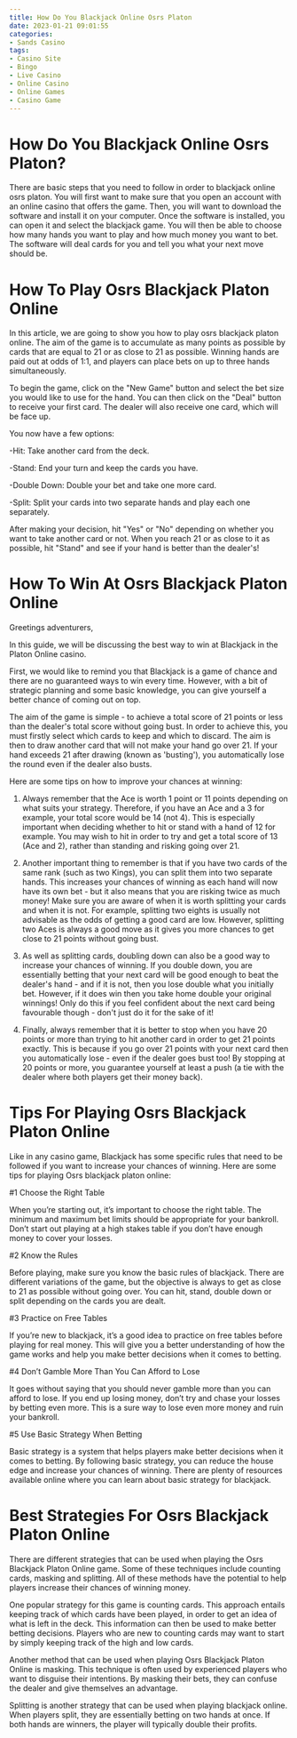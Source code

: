 ```yaml
---
title: How Do You Blackjack Online Osrs Platon
date: 2023-01-21 09:01:55
categories:
- Sands Casino
tags:
- Casino Site
- Bingo
- Live Casino
- Online Casino
- Online Games
- Casino Game
---
```



#  How Do You Blackjack Online Osrs Platon?

There are basic steps that you need to follow in order to blackjack online osrs platon. You will first want to make sure that you open an account with an online casino that offers the game. Then, you will want to download the software and install it on your computer. Once the software is installed, you can open it and select the blackjack game. You will then be able to choose how many hands you want to play and how much money you want to bet. The software will deal cards for you and tell you what your next move should be.

#  How To Play Osrs Blackjack Platon Online

In this article, we are going to show you how to play osrs blackjack platon online. The aim of the game is to accumulate as many points as possible by cards that are equal to 21 or as close to 21 as possible. Winning hands are paid out at odds of 1:1, and players can place bets on up to three hands simultaneously.

To begin the game, click on the "New Game" button and select the bet size you would like to use for the hand. You can then click on the "Deal" button to receive your first card. The dealer will also receive one card, which will be face up.

You now have a few options:

-Hit: Take another card from the deck.

-Stand: End your turn and keep the cards you have.

-Double Down: Double your bet and take one more card.

-Split: Split your cards into two separate hands and play each one separately.




  After making your decision, hit "Yes" or "No" depending on whether you want to take another card or not. When you reach 21 or as close to it as possible, hit "Stand" and see if your hand is better than the dealer's!

#  How To Win At Osrs Blackjack Platon Online

Greetings adventurers,

In this guide, we will be discussing the best way to win at Blackjack in the Platon Online casino.

First, we would like to remind you that Blackjack is a game of chance and there are no guaranteed ways to win every time. However, with a bit of strategic planning and some basic knowledge, you can give yourself a better chance of coming out on top.

The aim of the game is simple - to achieve a total score of 21 points or less than the dealer's total score without going bust. In order to achieve this, you must firstly select which cards to keep and which to discard. The aim is then to draw another card that will not make your hand go over 21. If your hand exceeds 21 after drawing (known as 'busting'), you automatically lose the round even if the dealer also busts.

Here are some tips on how to improve your chances at winning:

1) Always remember that the Ace is worth 1 point or 11 points depending on what suits your strategy. Therefore, if you have an Ace and a 3 for example, your total score would be 14 (not 4). This is especially important when deciding whether to hit or stand with a hand of 12 for example. You may wish to hit in order to try and get a total score of 13 (Ace and 2), rather than standing and risking going over 21.

2) Another important thing to remember is that if you have two cards of the same rank (such as two Kings), you can split them into two separate hands. This increases your chances of winning as each hand will now have its own bet - but it also means that you are risking twice as much money! Make sure you are aware of when it is worth splitting your cards and when it is not. For example, splitting two eights is usually not advisable as the odds of getting a good card are low. However, splitting two Aces is always a good move as it gives you more chances to get close to 21 points without going bust.

3) As well as splitting cards, doubling down can also be a good way to increase your chances of winning. If you double down, you are essentially betting that your next card will be good enough to beat the dealer's hand - and if it is not, then you lose double what you initially bet. However, if it does win then you take home double your original winnings! Only do this if you feel confident about the next card being favourable though - don't just do it for the sake of it!

4) Finally, always remember that it is better to stop when you have 20 points or more than trying to hit another card in order to get 21 points exactly. This is because if you go over 21 points with your next card then you automatically lose - even if the dealer goes bust too! By stopping at 20 points or more, you guarantee yourself at least a push (a tie with the dealer where both players get their money back).

#  Tips For Playing Osrs Blackjack Platon Online

Like in any casino game, Blackjack has some specific rules that need to be followed if you want to increase your chances of winning. Here are some tips for playing Osrs blackjack platon online:

#1 Choose the Right Table

When you’re starting out, it’s important to choose the right table. The minimum and maximum bet limits should be appropriate for your bankroll. Don’t start out playing at a high stakes table if you don’t have enough money to cover your losses.

#2 Know the Rules

Before playing, make sure you know the basic rules of blackjack. There are different variations of the game, but the objective is always to get as close to 21 as possible without going over. You can hit, stand, double down or split depending on the cards you are dealt.

#3 Practice on Free Tables

If you’re new to blackjack, it’s a good idea to practice on free tables before playing for real money. This will give you a better understanding of how the game works and help you make better decisions when it comes to betting.

#4 Don’t Gamble More Than You Can Afford to Lose

It goes without saying that you should never gamble more than you can afford to lose. If you end up losing money, don’t try and chase your losses by betting even more. This is a sure way to lose even more money and ruin your bankroll.

#5 Use Basic Strategy When Betting

Basic strategy is a system that helps players make better decisions when it comes to betting. By following basic strategy, you can reduce the house edge and increase your chances of winning. There are plenty of resources available online where you can learn about basic strategy for blackjack.

#  Best Strategies For Osrs Blackjack Platon Online

There are different strategies that can be used when playing the Osrs Blackjack Platon Online game. Some of these techniques include counting cards, masking and splitting. All of these methods have the potential to help players increase their chances of winning money.

One popular strategy for this game is counting cards. This approach entails keeping track of which cards have been played, in order to get an idea of what is left in the deck. This information can then be used to make better betting decisions. Players who are new to counting cards may want to start by simply keeping track of the high and low cards.

Another method that can be used when playing Osrs Blackjack Platon Online is masking. This technique is often used by experienced players who want to disguise their intentions. By masking their bets, they can confuse the dealer and give themselves an advantage.

Splitting is another strategy that can be used when playing blackjack online. When players split, they are essentially betting on two hands at once. If both hands are winners, the player will typically double their profits.
